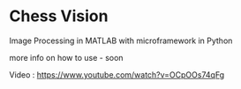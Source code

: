 # Chess Vision
Image Processing in MATLAB with microframework in Python

more info on how to use - soon

Video : https://www.youtube.com/watch?v=OCpOOs74qFg
